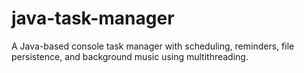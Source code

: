 # java-task-manager
A Java-based console task manager with scheduling, reminders, file persistence, and background music using multithreading.
